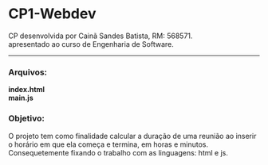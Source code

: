 # CP1-Webdev <br>
CP desenvolvida por Cainã Sandes Batista, RM: 568571. <br> apresentado ao curso de Engenharia de Software. <hr>
<h3>Arquivos:</h3> <p>
<b>index.html <br>
main.js </b> <br>

<h3>Objetivo:</h3> <p>
O projeto tem como finalidade calcular a duração de uma reunião ao inserir o horário em que ela começa e termina, em horas e minutos. <br>
Consequetemente fixando o trabalho com as linguagens: html e js.
